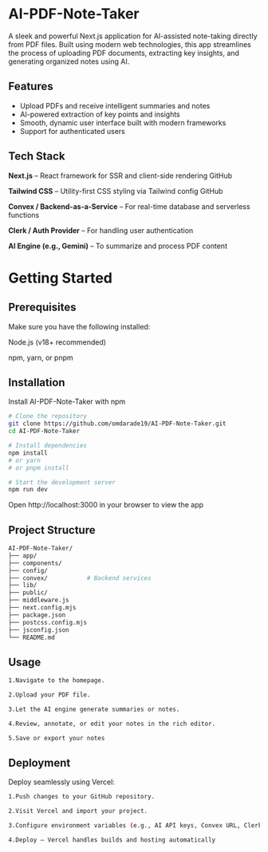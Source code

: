 
# AI-PDF-Note-Taker

A sleek and powerful Next.js application for AI-assisted note-taking directly from PDF files. Built using modern web technologies, this app streamlines the process of uploading PDF documents, extracting key insights, and generating organized notes using AI.


## Features

- Upload PDFs and receive intelligent summaries and notes
- AI-powered extraction of key points and insights
- Smooth, dynamic user interface built with modern frameworks
- Support for authenticated users


## Tech Stack

**Next.js** – React framework for SSR and client-side rendering
GitHub

**Tailwind CSS** – Utility-first CSS styling via Tailwind config
GitHub

**Convex / Backend-as-a-Service** – For real-time database and serverless functions

**Clerk / Auth Provider** – For handling user authentication

**AI Engine (e.g., Gemini)** – To summarize and process PDF content


# Getting Started
## Prerequisites

Make sure you have the following installed:

  Node.js (v18+ recommended)
  
  npm, yarn, or pnpm


## Installation

Install AI-PDF-Note-Taker with npm

```bash
# Clone the repository
git clone https://github.com/omdarade19/AI-PDF-Note-Taker.git
cd AI-PDF-Note-Taker

# Install dependencies
npm install
# or yarn
# or pnpm install

# Start the development server
npm run dev
```
Open http://localhost:3000
 in your browser to view the app

## Project Structure
```bash
AI-PDF-Note-Taker/
├── app/
├── components/
├── config/
├── convex/           # Backend services
├── lib/
├── public/
├── middleware.js
├── next.config.mjs
├── package.json
├── postcss.config.mjs
├── jsconfig.json
└── README.md

```
## Usage

```bash
1.Navigate to the homepage.

2.Upload your PDF file.

3.Let the AI engine generate summaries or notes.

4.Review, annotate, or edit your notes in the rich editor.

5.Save or export your notes 
```


## Deployment

Deploy seamlessly using Vercel:

```bash
1.Push changes to your GitHub repository.

2.Visit Vercel and import your project.

3.Configure environment variables (e.g., AI API keys, Convex URL, Clerk keys).

4.Deploy — Vercel handles builds and hosting automatically
```

